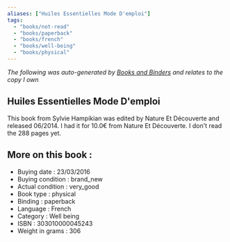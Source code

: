 ```yaml
---
aliases: ["Huiles Essentielles Mode D'emploi"] 
tags: 
  - "books/not-read" 
  - "books/paperback" 
  - "books/french"
  - "books/well-being"
  - "books/physical"
---
```


_The following was auto-generated by [Books and Binders](Books%20and%20Binders.md) and relates to the copy I own_
## Huiles Essentielles Mode D'emploi
This book from Sylvie Hampikian was edited by Nature Et Découverte and released 06/2014. I had it for 10.0€ from Nature Et Découverte. I don't read the 288 pages yet.

## More on this book :
- Buying date : 23/03/2016
- Buying condition : brand_new
- Actual condition : very_good
- Book type : physical
- Binding : paperback
- Language : French
- Category : Well being
- ISBN : 303010000045243
- Weight in grams : 306
